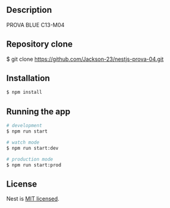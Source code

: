 ## Description
PROVA BLUE C13-M04

## Repository clone
$ git clone https://github.com/Jackson-23/nestjs-prova-04.git

## Installation

```bash
$ npm install
```

## Running the app

```bash
# development
$ npm run start

# watch mode
$ npm run start:dev

# production mode
$ npm run start:prod
```

## License

Nest is [MIT licensed](LICENSE).
